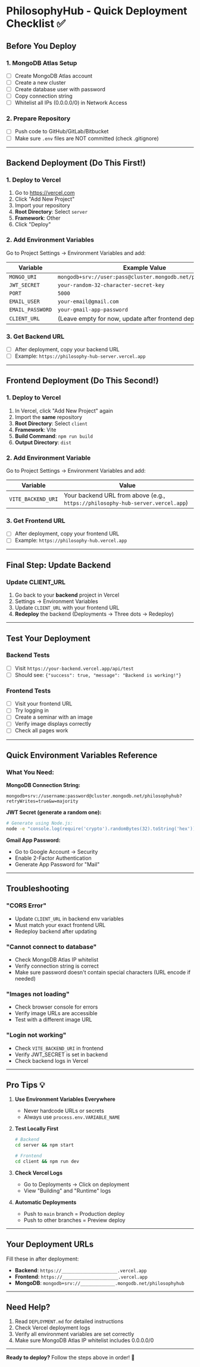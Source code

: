 # PhilosophyHub - Quick Deployment Checklist ✅

## Before You Deploy

### 1. MongoDB Atlas Setup

- [ ] Create MongoDB Atlas account
- [ ] Create a new cluster
- [ ] Create database user with password
- [ ] Copy connection string
- [ ] Whitelist all IPs (0.0.0.0/0) in Network Access

### 2. Prepare Repository

- [ ] Push code to GitHub/GitLab/Bitbucket
- [ ] Make sure `.env` files are NOT committed (check .gitignore)

---

## Backend Deployment (Do This First!)

### 1. Deploy to Vercel

1. Go to https://vercel.com
2. Click "Add New Project"
3. Import your repository
4. **Root Directory**: Select `server`
5. **Framework**: Other
6. Click "Deploy"

### 2. Add Environment Variables

Go to Project Settings → Environment Variables and add:

| Variable         | Example Value                                               |
| ---------------- | ----------------------------------------------------------- |
| `MONGO_URI`      | `mongodb+srv://user:pass@cluster.mongodb.net/philosophyhub` |
| `JWT_SECRET`     | `your-random-32-character-secret-key`                       |
| `PORT`           | `5000`                                                      |
| `EMAIL_USER`     | `your-email@gmail.com`                                      |
| `EMAIL_PASSWORD` | `your-gmail-app-password`                                   |
| `CLIENT_URL`     | (Leave empty for now, update after frontend deploy)         |

### 3. Get Backend URL

- [ ] After deployment, copy your backend URL
- [ ] Example: `https://philosophy-hub-server.vercel.app`

---

## Frontend Deployment (Do This Second!)

### 1. Deploy to Vercel

1. In Vercel, click "Add New Project" again
2. Import the **same** repository
3. **Root Directory**: Select `client`
4. **Framework**: Vite
5. **Build Command**: `npm run build`
6. **Output Directory**: `dist`

### 2. Add Environment Variable

Go to Project Settings → Environment Variables and add:

| Variable           | Value                                                                          |
| ------------------ | ------------------------------------------------------------------------------ |
| `VITE_BACKEND_URI` | Your backend URL from above (e.g., `https://philosophy-hub-server.vercel.app`) |

### 3. Get Frontend URL

- [ ] After deployment, copy your frontend URL
- [ ] Example: `https://philosophy-hub.vercel.app`

---

## Final Step: Update Backend

### Update CLIENT_URL

1. Go back to your **backend** project in Vercel
2. Settings → Environment Variables
3. Update `CLIENT_URL` with your frontend URL
4. **Redeploy** the backend (Deployments → Three dots → Redeploy)

---

## Test Your Deployment

### Backend Tests

- [ ] Visit `https://your-backend.vercel.app/api/test`
- [ ] Should see: `{"success": true, "message": "Backend is working!"}`

### Frontend Tests

- [ ] Visit your frontend URL
- [ ] Try logging in
- [ ] Create a seminar with an image
- [ ] Verify image displays correctly
- [ ] Check all pages work

---

## Quick Environment Variables Reference

### What You Need:

**MongoDB Connection String:**

```
mongodb+srv://username:password@cluster.mongodb.net/philosophyhub?retryWrites=true&w=majority
```

**JWT Secret (generate a random one):**

```bash
# Generate using Node.js:
node -e "console.log(require('crypto').randomBytes(32).toString('hex'))"
```

**Gmail App Password:**

- Go to Google Account → Security
- Enable 2-Factor Authentication
- Generate App Password for "Mail"

---

## Troubleshooting

### "CORS Error"

- Update `CLIENT_URL` in backend env variables
- Must match your exact frontend URL
- Redeploy backend after updating

### "Cannot connect to database"

- Check MongoDB Atlas IP whitelist
- Verify connection string is correct
- Make sure password doesn't contain special characters (URL encode if needed)

### "Images not loading"

- Check browser console for errors
- Verify image URLs are accessible
- Test with a different image URL

### "Login not working"

- Check `VITE_BACKEND_URI` in frontend
- Verify JWT_SECRET is set in backend
- Check backend logs in Vercel

---

## Pro Tips 💡

1. **Use Environment Variables Everywhere**

   - Never hardcode URLs or secrets
   - Always use `process.env.VARIABLE_NAME`

2. **Test Locally First**

   ```bash
   # Backend
   cd server && npm start

   # Frontend
   cd client && npm run dev
   ```

3. **Check Vercel Logs**

   - Go to Deployments → Click on deployment
   - View "Building" and "Runtime" logs

4. **Automatic Deployments**
   - Push to `main` branch = Production deploy
   - Push to other branches = Preview deploy

---

## Your Deployment URLs

Fill these in after deployment:

- **Backend**: `https://_____________________.vercel.app`
- **Frontend**: `https://_____________________.vercel.app`
- **MongoDB**: `mongodb+srv://_____________.mongodb.net/philosophyhub`

---

## Need Help?

1. Read `DEPLOYMENT.md` for detailed instructions
2. Check Vercel deployment logs
3. Verify all environment variables are set correctly
4. Make sure MongoDB Atlas IP whitelist includes 0.0.0.0/0

---

**Ready to deploy?** Follow the steps above in order! 🚀
